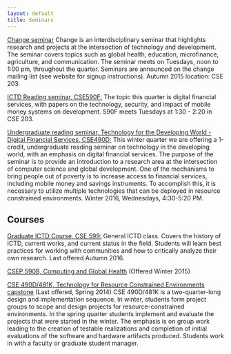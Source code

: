 ```yaml
---
layout: default
title: Seminars
---
```

[Change seminar](http://change.washington.edu) Change is an interdisciplinary seminar that highlights research and projects at the intersection of  technology and development.  The seminar covers topics such as global health, education, microfinance, agriculture, and communication.  The seminar meets on Tuesdays, noon to 1:00 pm, throughout the quarter.  Seminars are announced on the change mailing list \(see website for signup instructions\).  Autumn 2015 location:  CSE 203.

[ICTD Reading seminar, CSE590F:](http://www.cs.washington.edu/education/courses/590f/)
The topic this quarter is digital financial services, with papers on the technology, security, and impact of mobile money systems on development. 590F meets Tuesdays at 1:30 - 2:20 in CSE 203.

[Undergraduate reading seminar, Technology for the Developing World - Digital Financial Services, CSE490D:](https://courses.cs.washington.edu/courses/cse490d/16wi/) 
This winter quarter we are offering a 1-credit, undergraduate reading seminar on technology in the developing world, with an emphasis on digital financial services.   The purpose of the seminar is to provide an introduction to a research area at the intersection of computer science and global development.  One of the mechanisms to bring people out of poverty is to increase access to financial services, including mobile money and savings instruments.  To accomplish this, it is necessary to utilize multiple technologies that can be deployed in resource constrained environments.  Winter 2016, Wednesdays, 4:30-5:20 PM.

## Courses
[Graduate ICTD Course, CSE 599:](https://docs.google.com/document/d/1v2GiPrR5GuA6_pFinB2aLOTtYsiMqXmYEPdtD66-ZSo/edit)
General ICTD class. Covers the history of ICTD, current works, and current status in the field. Students will learn best practices for working with communities and how to critically analyze their own research. Last offered Autumn 2016. 

[CSEP 590B, Computing and Global Health](https://courses.cs.washington.edu/courses/csep590b/15wi/) \(Offered Winter 2015\)

[CSE 490D/481K, Technology for Resource Constrained Environments capstone](https://courses.cs.washington.edu/courses/cse481k/)
\(Last offered, Spring 2014\) CSE 490D/481K is a two-quarter-long design and implementation sequence. In winter, students form project groups to scope and design projects for resource-constrained environments. In the spring quarter students implement and evaluate the projects that were started in the winter. The emphasis is on group work leading to the creation of testable realizations and completion of initial evaluations of the software and hardware artifacts produced. Students work in with a faculty or graduate student manager. 

